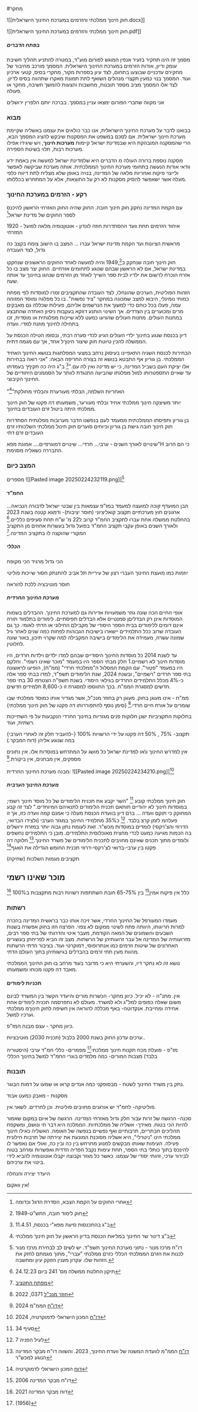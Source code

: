 #מחקר 

![[חוק חינוך ממלכתי והזרמים במערכת החינוך הישראלית.docx]]

![[חוק חינוך ממלכתי והזרמים במערכת החינוך הישראלית.pdf]]
##### בפתח הדברים
מסמך זה הינו תחקיר בזעיר אנפין המוגש לפורום מוע"ד, במטרה להתניע תהליך חשיבת עומק ודיון, אודות הזרמים במערכת החינוך הישראלית. המסמך מורכב מחיבור של מחקירם עדכניים שבוצעו בתחום, לצד עיון בספרות מקור, מחקרי בסיס, קטעי ארכיון ועוד. המסמך בנוי כמעין תקצרי מנהלים השואף לתת תמונת מאקרו שתהווה בסיס לדיון.
לצד אלו המסמך מציב מספר תובנות, מחשבות והצעות להמשך חשיבה, מחקר או פעולה.

אני מקווה שחברי הפורום ימצאו עניין במסמך.
בברכה
יותם הלפרין
ירושלים

### מבוא
בבואנו לדבר על מערכת החינוך הישראלית, אנו כבר כולאים את עצמנו באשליה שקיימת מערכת חינוך ישראלית. אם לסכם במשפט את המסקנות שיבקש להציג המסמך הבא, הרי שהמסקנה המובהקת היא שבמדינת ישראל קיימות **מערכות חינוך**, ויש שיגידו אפילו מערכות רבות, תלוי בשיטת הספירה.


מסקנה נוספת ברורה העולה מ הדברים היא שלמדינת ישראל למעשה אין באמת ידע וודאי אודות הנעשה בתחומי מערכת החינוך הממלכתית. אותה מערכת שביקשה לאפשר ולייצר פיקוח ואחריות מלאה של המדינה, בנויה באופן שלא מצליח לתת דיווח כלפי מעלה אשר ישאפשר להסיק מסקנות לא רק על התוצאות, אלא על המתחרש בכללותו.


### רקע - הזרמים במערכת החינוך

עם הקמת המדינה נחקק חוק חינוך חובה. החוק שהיה החוק האזרחי הראשון להיכנס לספר החוקים של מדינת ישראל[^15]

1920 - איחוד הזרמים תחת וועד ההסתדרות
חוזה לונדון - אוטוןנומיה מלאה לפועל המזרחי

מראשית הציונות ועד הקמת מדינת ישראל עברו ...
המצב בו הישוב צומח בקצב כה גדול, לצד העובדה 

חוק חינוך חובה שנחקק ב1949,[^2] והיה למעשה לאחד החוקים הראשונים שנחקקו במדינת ישראל, אם לא הראשון שבהם שנוגע לתחומים אזרחיים.
החוק יצר מצב בו כל אזרח הוכרח לרשום את ילדיו לבית ספר השייך לאחד מן הזרמים שנהגו בחינוך עד אותה שעה. 

הזהות הפוליטית, הערכים שהונחלו, לצד העובדה שהתקציבים זמרו למוסדות לפי מפתח כמותי נומינלי, היבוא למצב שמכונה במחקר "ציד נפשות". בו כל מפלגה ומוסד המזוהה עמה, פעלו בכל כוחם כדי למשוך את הנרשמים אליהם, פעילות שכללה גם מאבקים מרים ומכוערים בין הצדדים.
אך השינוי הותנע דווקא בעקבות ניסיון האחדה שהתבצע במחנות העולים. מחנות העולים שהגיעו כמעט ללא שייכות מפלגתית או מוסדית, זכו בתחילה לחינוך מוזנח למדי. וועדה 

דיון בכנסת שנגע בחינוך ילדי העולים הגיע לכדי סערה רבתי, ובסופו הטילה הכנסת על הממשלה להכין טיוטת חוק שיצור חינוךל אחד, אך עם מגמה דתית.

הבחירות לכנסת השניה התאפיינו בעיסוק נרחב במצעי המפלחגות בנושא החינוך האחיד הממלכתי. בן גוריון אף התבטא בנושא זה בצורה החריפה הבאה: "אני רואה בבחירות אלו יציקת העם בשביל המדינה, כי יש מדינה ואין לה עם."[^3]
ב"ג היה כה תקיףך בעמדתו עד שאיים התספטרותו למול מפלגתו שהביעה התנגדת לוותר על הסממנים היחודיים של החינוך הקיבוצי.

"האחריות השלמה, הבלתי מעורערת והבלתי מחולקת"[^1] 

יותר משיצקה חינוך ממלכתי אחיד ובלתי מעורער, משמעותו דה פקטו של חוק חינוך ממלכתי היתה ביטול זרם העובדים בחינוך.


בן גוריון ותפיסתו הממלכתית
ממעמד לעם
בנפשנו הדבר
מערובות מפלגתית
הסתדרות
חוק חינוך חובה
גישת בן גוריון
וכיוחים סוערים
חוק חינול ממלכתי
השלכותיו
זרם העובדים 
זרם דתי

שינויים לאורך השנים - ערבי... חרדי...
שינויים דמוגרפיים.... אמונת מפא"H כי הם הרוב התבררה כשאליה מסוימת.

### המצב כיום
מספרים
![[Pasted image 20250224232119.png]][^6]


#### החמ"ד
הבן המועדף
זןוכה למועצה
למעמד במז"פ
עצמאות
בין שבטי ישראל לדבורה הנביאה...
ארגונים חוץ מערכתיים
תקצוב קואליציוני (חוסר יציבות)- ודמגא קטנה בשנת 2023 בהחלטת ממשלה אחת עברו לתקציב החמ"ד קרוב ל22 מ' ש"ח תחת סעיפים כלליים.[^13] ולאורך השנים באופן עקבי תקציב החמ"ד בפועל גדול בעשרות אחוזים מן התקציב המקורי שהוקצה לו בתקציב המדינה.[^14]


##### הכללי
הכי גדול
מרגיד הכי מקופח

יוזמות כמו מועצת החינוך העברי
רצון של עיריית תל אביב להתנתק
חסור שייכות פוליטי

חוסר מוטיבציה ללכת להוראה


##### מערכת החינוך החרדית
אופי החיים הכה שונה גוזר משמעויות אדירות גם למערכת החינוך. ההבדלים בשמות המוסדות אינן רק הבדליםן סמנטיים אלא הבדלים תפיסתיים. לימודים בתלמוד תורה אינם דומים ללימודים בבית הספר היסודי של מקבילם החילוני או הדתי לאומי. כך גם העובדה שרוב ככל התלמידים יישארו בישיבות הגבוהות לפחות כמה שנים לאחר גיל שמונה עשרה, מעמידה את הלימודים בישיבה המקבילה למה שקרוי תיכון, באור שונה לחלוטין.

עד לשנת 2014 כל מוסדות החינוך היסודיים שבהם למדו ילדים וילדות חרדים, היו מוסדות חינוך לא רשמיים.1 חלק מבתי הספר היו במעמד "מוכר שאינו רשמי". וחלקם היו במעמד "פטור". עם הקמת המסלול ה"ממלכתי חרדי" (ממ"ח), הופיעו לראשונה בתי ספר חרדים "רשמיים", ובשנת 2024, שנת הלימודים תשפ"ד, למדו בבתי ספר אלה כ-4% מכלל התלמידים החרדים בגילאי היסודי. בשנת תשפ"ה הצטרפו 30 בתי ספר חדשים למסגרת הממ"ח. בכך התווספו למסגרת זו כ-8,600 תלמידים חדשים.

ממ"ח - אינו מעוגן בחוק. מעוגן רק בחוזר מנכ"ל, אשר מגדיר אותו כמוסד ממלכתי שבו שומרים על אורח חיים חרדי.[^16] {סימן נוסף להתפוררותו דה פקטו של חוק חינוך ממלכתי}

בחלוקות התקציביות ישנן חלוקות פנים מגזריות בחינוך החרדי הנקבעות על פי השתייכות רשתית, ועוד.

{להעביר חלק זה לאחרי הערבי-} תקצוב- 75% , 50% דה פקטו על ידי הרשויות 100% במה שנוגע אליהן (דוח המבקר.)

אין למדרש החינוך ו\או למדינת ישראל כל מושג על המתרחש במוסדות אלו. אין נתונים מספקים, אין מבחנים, אין ביקורת.[^17]

מבנה מערכת החינוך החרדית:
![[Pasted image 20250224234210.png]][^12]

##### מערכת החינוך הערבית
חוק חינוך ממלכתי קובע [^9]
"השר יקבע את תכנית הלימודים של כל מוסד חינוך רשמי; במוסדות חינוך לא יהודיים תותאם תכנית הלימודים לתנאיהם המיוחדים."
לצד זה קבע המחוקק כי תוקם וועדה ...
ברם דיון בוועדת הכנסת מעלה כי אמנם קמה וועדה כזו, אך זו פעלהמ לזמן קרצ בלבד. [^10]
כ35% מתלמידי החינוך במגזר הערבי (ולצידו הבדואי, הדרוזי והצ'רקסי) לומדים במוסדות מכש"ר. זאת לעומת נתון גבוה יותר במזרח ירושלים בה הכמות מגיעה כמעט לכדי מחצית מאוכלוסית התלמידים. מובן כי התלמידים נחשפים ולומדים מתוך תכנים שאינם מחויבים לתכנית הלימודים של משרד החינוך.[^7]
חלוקה דה פקטו בין ערבי-בדואי לצ'רקסי-דרוזי
תכנית החומש הגדילה את האגף[^8]

תקציבים
מגמות
השלכות (שחיקה)

## מוכר שאינו רשמי
כלל אין פיקוח אמין[^4]
בין 65-75% חובת השתתפות
רשויות רבות מתקצבות ב100% [^5]


### רשתות
מעמדו המעורפל של החינוך החרדי, אשר זיכה אותו כבר בראשית המדינה בהכרה למרות חריגותו, היוותה פתח לשינוי ממקום לא צפוי. הפרצה הזו בחוק אפשרה בשנות השבעים והשמונים של המאה הקודמת, מעבר איטי והדרגתי של בתי ספר רבים, מזרועותיה של המדינה אל עבר זרועותיהן של הרשתות. מצב זה הביא לפריחתן בעשורים האחרונים של שיטות וזרמים כמו אנתרופוסי, דמוקרטי ועוד. בציבור הדתי הרשתות מהוות מעין תתי זרמים בהבדלים בגישותיהן בתוך העולם הדתי.

נושא זה לא נחקר דיו, והשערתי היא כי מדובר בעוד מרחב בו חוק החינוך הממלכתי מאבד דה פקטו מכוחו ומשמעותו.


#### תכניות לימודים
אין.
מתנ"ה - לא יכיל.
כיוון מחקר- הכשרות מורים והיעדר הקשר בין המשרד לבינם משום שאלה כפופים למל"ג ולא למשרד.
מעולם לא נתפרסמה תכנית לימודים אחת אחידה ומחייבת.
אנקדוטה- באף מכללה להוראה אין חשיפה לחוק חינוךמ ממלכתי וערכיו למשל.


כיוון מחקר - עצם מבנה המז"פ.

ערכים
עדכון החוק בשנת 2000
בלבול (תכנית 2030)
מוטיבציות..


מז"פ - פועלת מכח תקנות חינוך ממלכתי[^11]
מפמרים-
כללי
חמ"ד
ערבי (היסטוריה בלבד)
מצבות המורים- כמה מלמדים בוגרי החמ"ד למשל בחינוך הכללי

### תובנות

נתק בין משרד החינוך לשטח - מבסופקני כמה אנדים קראו או שמעו על דמות הבוגר.

מסקנות - מאבק כמעט אבוד

פוליטיקה- לחמ"ד יש אורגנים מחויבים פוליטית. וכן לחרדים. לשאר אין.

סכנה- הרגשה של זרות עבור חלק גדול מאזרחי המדינה.
הרגשה של איום במקום שאמור להיות הכי בטוח.
מאידך- אשליה של ממלכתיות. הממלכה היא דבר חי ונושם, ומשקפת תהליכים חבתריים, תרבותיים ואף נפשיים בנפשה של האומה. האשליה כאילו חינוך ממלכתי הינו "ניטרלי", היא אשליה מסוכנת המונעת את יצירתה של תרבות חילונית פעילה. העימות שאותו מבקשים למנוע מתרחש בין כה ובין כה, ואולי אם נאפשר לו להינכס בתוך כותלי בתי הספר, תחת עימות נקבל הפריה הדדית ואפשרות ומרחב בטוח לבירור ערכי, זהותי יסודי של עצמנו. כאשר כל מגזר וקבוצה יקבלו אוטונומיה להביא לידי ביטוי את ערכיהם.

היעדר יצירה והנחלה

אין וואקום!


[^1]: ב"צ דינור שר החינוך במליאת הכנסת בדיון הראשון על חוק חינוך ממלכתי
[^2]: חוק לימוד חובה, התש"ט-1949
[^3]: ב"ג בהתכנסות סיעת מפא"י בכנסת, 11.4.51
[^4]: דו"ח מבקר המדינה 2006
[^5]: דוח מבקר המדינה 2021
[^6]: דו"ח מרכז מנור - נתוני מערכת החינוך תשפ"ד. יש לשים לב לבחירת מרכז מנור לכנות את הזרם הממלכתי הכללי כזרם ממלכתי "עברי", מתוך מגמתם לחזק את הזהות שלו. עקרון מענין הזוקק עיון ומחשבה.
[^7]: [דו"ח](https://fs.knesset.gov.il/globaldocs/MMM/98658282-eb94-ee11-815f-005056aac6c3/2_98658282-eb94-ee11-815f-005056aac6c3_11_20328.pdf) הממ"מ לוועדת המשנה של וועדת החינוך, 2023. והשווה דו"ח מבקר המדינה הנוגע למכש"ר 
[^8]: [דוח](https://www.idi.org.il/articles/25462) המכון הישראלי לדמוקרטיה
[^9]: סעיף 34
[^10]: לעיל הפניה 7
[^11]: (1956)
[^12]: [דו"ח](https://www.idi.org.il/articles/57578) המכון הישראלי לדמוקרטיה, 2024
[^13]: תיקון החלטת ממשלה מס' 241 ביום 24.12.23
[^14]: [מפתח התקציב](https://next.obudget.org/i/budget/00206703/2025?q=%D7%9E%D7%99%D7%A0%D7%94%D7%9C%20%D7%94%D7%97%D7%99%D7%A0%D7%95%D7%9A%20%D7%94%D7%93%D7%AA%D7%99&dd=all)
[^15]: אחרי החוקים על הקמת הצבא, הסדרת הדגל וכדומה
[^16]: [חוזר מנכ"ל](https://apps.education.gov.il/mankal/Horaa.aspx?siduri=472) 0371, 2022
[^17]: [דו"ח](https://fs.knesset.gov.il/25/Committees/25_cs_bg_5249434.pdf) הממ"מ 2024
